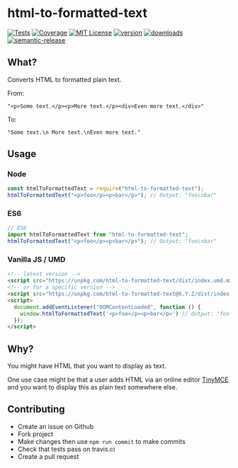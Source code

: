 # html-to-formatted-text

[![Tests](https://img.shields.io/travis/lukeaus/html-to-formatted-text/master.svg)](https://travis-ci.org/lukeaus/html-to-formatted-text)
[![Coverage](https://img.shields.io/codecov/c/github/lukeaus/html-to-formatted-text.svg)](https://codecov.io/gh/lukeaus/html-to-formatted-text)
[![MIT License](https://img.shields.io/npm/l/html-to-formatted-text.svg)](https://github.com/lukeaus/html-to-formatted-text/blob/master/LICENSE)
[![version](https://img.shields.io/npm/v/html-to-formatted-text.svg)](http://npm.im/html-to-formatted-text)
[![downloads](https://img.shields.io/npm/dm/html-to-formatted-text.svg)](http://npm-stat.com/charts.html?package=html-to-formatted-text&from=2018-07-24)
[![semantic-release](https://img.shields.io/badge/%20%20%F0%9F%93%A6%F0%9F%9A%80-semantic--release-e10079.svg)](https://github.com/semantic-release/semantic-release)

## What?

Converts HTML to formatted plain text.

From:

`"<p>Some text.</p><p>More text.</p><div>Even more text.</div>"`

To:

`"Some text.\n More text.\nEven more text."`

## Usage

### Node

```javascript
const htmlToFormattedText = require("html-to-formatted-text");
htmlToFormattedText("<p>foo</p><p>bar</p>"); // Output: "foo\nbar"
```

### ES6

```javascript
// ES6
import htmlToFormattedText from "html-to-formatted-text";
htmlToFormattedText("<p>foo</p><p>bar</p>"); // Output: "foo\nbar"
```

### Vanilla JS / UMD

```html
<!-- latest version -->
<script src="https://unpkg.com/html-to-formatted-text/dist/index.umd.min.js"></script>
<!-- or for a specific version -->
<script src="https://unpkg.com/html-to-formatted-text@X.Y.Z/dist/index.umd.min.js"></script>
<script>
  document.addEventListener("DOMContentLoaded", function () {
    window.htmlToFormattedText('<p>foo</p><p>bar</p>') // Output: "foo\nbar"
  });
</script>
```

## Why?

You might have HTML that you want to display as text.

One use case might be that a user adds HTML via an online editor [TinyMCE](https://www.tiny.cloud/) and you want to display this as plain text somewhere else.

## Contributing

- Create an issue on Github
- Fork project
- Make changes then use `npm run commit` to make commits
- Check that tests pass on travis.ci
- Create a pull request
